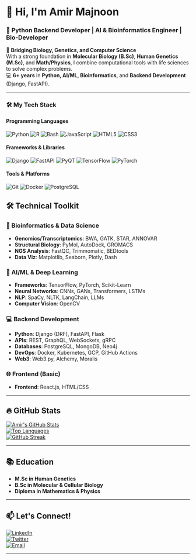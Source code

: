 # 👋 Hi, I'm Amir Majnoon  
### 🚀 **Python Backend Developer | AI & Bioinformatics Engineer | Bio-Developer**  

🔬 **Bridging Biology, Genetics, and Computer Science**  
With a strong foundation in **Molecular Biology (B.Sc)**, **Human Genetics (M.Sc)**, and **Math/Physics**, I combine computational tools with life sciences to solve complex problems.  
💻 **6+ years** in **Python, AI/ML, Bioinformatics**, and **Backend Development** (Django, FastAPI).  

---
### 🛠️ **My Tech Stack**  

#### **Programming Languages**  
![Python](https://img.shields.io/badge/Python-3776AB?logo=python&logoColor=white)
![R](https://img.shields.io/badge/R-276DC3?logo=r&logoColor=white)
![Bash](https://img.shields.io/badge/Bash-4EAA25?logo=gnu-bash&logoColor=white)
![JavaScript](https://img.shields.io/badge/JavaScript-F7DF1E?logo=javascript&logoColor=black)
![HTML5](https://img.shields.io/badge/HTML5-E34F26?logo=html5&logoColor=white)
![CSS3](https://img.shields.io/badge/CSS3-1572B6?logo=css3&logoColor=white)

#### **Frameworks & Libraries**  
![Django](https://img.shields.io/badge/Django-092E20?logo=django&logoColor=white)
![FastAPI](https://img.shields.io/badge/FastAPI-009688?logo=fastapi&logoColor=white)
![PyQT](https://img.shields.io/badge/PyQt-41CD52?logo=qt&logoColor=white)
![TensorFlow](https://img.shields.io/badge/TensorFlow-FF6F00?logo=tensorflow&logoColor=white)
![PyTorch](https://img.shields.io/badge/PyTorch-EE4C2C?logo=pytorch&logoColor=white)

#### **Tools & Platforms**  
![Git](https://img.shields.io/badge/Git-F05032?logo=git&logoColor=white)
![Docker](https://img.shields.io/badge/Docker-2496ED?logo=docker&logoColor=white)
![PostgreSQL](https://img.shields.io/badge/PostgreSQL-4169E1?logo=postgresql&logoColor=white)

## 🛠️ **Technical Toolkit**  

### **🧬 Bioinformatics & Data Science**  
- **Genomics/Transcriptomics**: BWA, GATK, STAR, ANNOVAR  
- **Structural Biology**: PyMol, AutoDock, GROMACS  
- **NGS Analysis**: FastQC, Trimmomatic, BEDtools  
- **Data Viz**: Matplotlib, Seaborn, Plotly, Dash  

### **🤖 AI/ML & Deep Learning**  
- **Frameworks**: TensorFlow, PyTorch, Scikit-Learn  
- **Neural Networks**: CNNs, GANs, Transformers, LSTMs  
- **NLP**: SpaCy, NLTK, LangChain, LLMs  
- **Computer Vision**: OpenCV  

### **💻 Backend Development**  
- **Python**: Django (DRF), FastAPI, Flask  
- **APIs**: REST, GraphQL, WebSockets, gRPC  
- **Databases**: PostgreSQL, MongoDB, Neo4j  
- **DevOps**: Docker, Kubernetes, GCP, GitHub Actions
- **Web3**: Web3.py, Alchemy, Moralis    

### **🌐 Frontend (Basic)**  
- **Frontend**: React.js, HTML/CSS  

---

## 🔥 **GitHub Stats**  
[![Amir's GitHub Stats](https://github-readme-stats.vercel.app/api?username=amir-ed98&show_icons=true&theme=radical&hide_border=true)](https://github.com/amir-ed98)  
[![Top Languages](https://github-readme-stats.vercel.app/api/top-langs/?username=amir-ed98&layout=compact&theme=radical&hide_border=true)](https://github.com/amir-ed98)  
[![GitHub Streak](https://streak-stats.demolab.com/?user=amir-ed98&theme=radical&hide_border=true)](https://github.com/amir-ed98)  

---

## 📚 **Education**  
- **M.Sc in Human Genetics**  
- **B.Sc in Molecular & Cellular Biology**  
- **Diploma in Mathematics & Physics**  

---

## 📫 **Let's Connect!**  
[![LinkedIn](https://img.shields.io/badge/LinkedIn-0077B5?style=for-the-badge&logo=linkedin&logoColor=white)](https://www.linkedin.com/in/amir-e-majnoon)  
[![Twitter](https://img.shields.io/badge/Twitter-1DA1F2?style=for-the-badge&logo=twitter&logoColor=white)](https://x.com/AmireMajnoon)  
[![Email](https://img.shields.io/badge/Email-D14836?style=for-the-badge&logo=gmail&logoColor=white)](mailto:amir.e.majnoon@gmail.com)  

---
